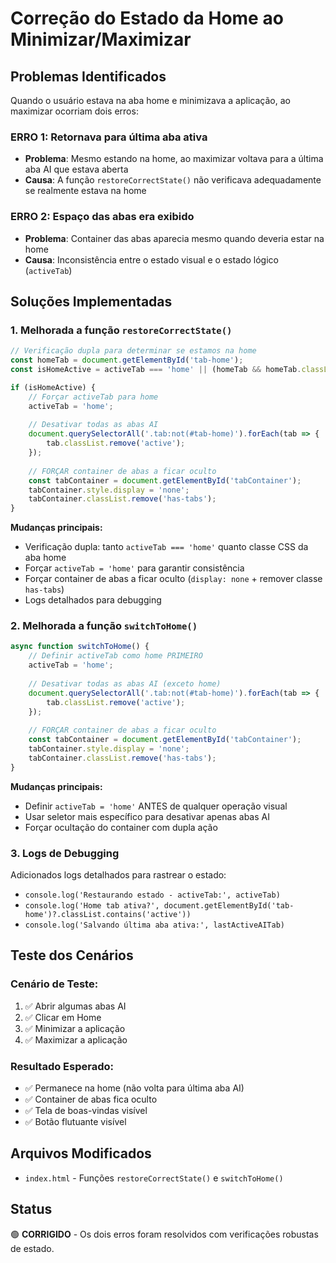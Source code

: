# Correção do Estado da Home ao Minimizar/Maximizar

## Problemas Identificados

Quando o usuário estava na aba home e minimizava a aplicação, ao maximizar ocorriam dois erros:

### ERRO 1: Retornava para última aba ativa
- **Problema**: Mesmo estando na home, ao maximizar voltava para a última aba AI que estava aberta
- **Causa**: A função `restoreCorrectState()` não verificava adequadamente se realmente estava na home

### ERRO 2: Espaço das abas era exibido
- **Problema**: Container das abas aparecia mesmo quando deveria estar na home
- **Causa**: Inconsistência entre o estado visual e o estado lógico (`activeTab`)

## Soluções Implementadas

### 1. Melhorada a função `restoreCorrectState()`

```javascript
// Verificação dupla para determinar se estamos na home
const homeTab = document.getElementById('tab-home');
const isHomeActive = activeTab === 'home' || (homeTab && homeTab.classList.contains('active'));

if (isHomeActive) {
    // Forçar activeTab para home
    activeTab = 'home';
    
    // Desativar todas as abas AI
    document.querySelectorAll('.tab:not(#tab-home)').forEach(tab => {
        tab.classList.remove('active');
    });
    
    // FORÇAR container de abas a ficar oculto
    const tabContainer = document.getElementById('tabContainer');
    tabContainer.style.display = 'none';
    tabContainer.classList.remove('has-tabs');
}
```

**Mudanças principais:**
- Verificação dupla: tanto `activeTab === 'home'` quanto classe CSS da aba home
- Forçar `activeTab = 'home'` para garantir consistência
- Forçar container de abas a ficar oculto (`display: none` + remover classe `has-tabs`)
- Logs detalhados para debugging

### 2. Melhorada a função `switchToHome()`

```javascript
async function switchToHome() {
    // Definir activeTab como home PRIMEIRO
    activeTab = 'home';
    
    // Desativar todas as abas AI (exceto home)
    document.querySelectorAll('.tab:not(#tab-home)').forEach(tab => {
        tab.classList.remove('active');
    });
    
    // FORÇAR container de abas a ficar oculto
    const tabContainer = document.getElementById('tabContainer');
    tabContainer.style.display = 'none';
    tabContainer.classList.remove('has-tabs');
}
```

**Mudanças principais:**
- Definir `activeTab = 'home'` ANTES de qualquer operação visual
- Usar seletor mais específico para desativar apenas abas AI
- Forçar ocultação do container com dupla ação

### 3. Logs de Debugging

Adicionados logs detalhados para rastrear o estado:
- `console.log('Restaurando estado - activeTab:', activeTab)`
- `console.log('Home tab ativa?', document.getElementById('tab-home')?.classList.contains('active'))`
- `console.log('Salvando última aba ativa:', lastActiveAITab)`

## Teste dos Cenários

### Cenário de Teste:
1. ✅ Abrir algumas abas AI
2. ✅ Clicar em Home
3. ✅ Minimizar a aplicação
4. ✅ Maximizar a aplicação

### Resultado Esperado:
- ✅ Permanece na home (não volta para última aba AI)
- ✅ Container de abas fica oculto
- ✅ Tela de boas-vindas visível
- ✅ Botão flutuante visível

## Arquivos Modificados

- `index.html` - Funções `restoreCorrectState()` e `switchToHome()`

## Status

🟢 **CORRIGIDO** - Os dois erros foram resolvidos com verificações robustas de estado.
